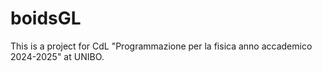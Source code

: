# boidsGL
This is a project for CdL "Programmazione per la fisica anno accademico 2024-2025" at UNIBO. 
